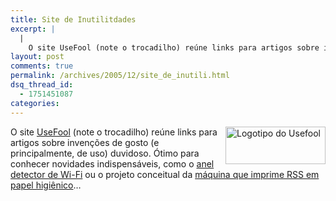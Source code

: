 ```yaml
---
title: Site de Inutilitdades
excerpt: |
  |
    O site UseFool (note o trocadilho) reúne links para artigos sobre invenções de gosto (e principalmente, de uso) duvidoso. Ótimo para conhecer novidades indispensáveis, como o anel detector de Wi-Fi ou o projeto conceitual da máquina que imprime RSS em...
layout: post
comments: true
permalink: /archives/2005/12/site_de_inutili.html
dsq_thread_id:
  - 1751451087
categories:
---
```

<img title="Logotipo do Usefool" src="//chester.me/archives/img/usefool.gif" width="160" height="60" align="right" style="msrgin-left:2px" />O site [UseFool][1] (note o trocadilho) reúne links para artigos sobre invenções de gosto (e principalmente, de uso) duvidoso. Ótimo para conhecer novidades indispensáveis, como o [anel detector de Wi-Fi][2] ou o projeto conceitual da [máquina que imprime RSS em papel higiênico][3]&#8230;

 [1]: http://usefool.interneh.com/
 [2]: http://neil.moon-beam.com/users/kris/index.htm
 [3]: http://www.djspyhunter.com/teapot/2005/12/rsstroom-reader-toilet-paper-printer.html
